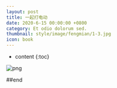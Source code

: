 ```yaml
---
layout: post
title: 一起打电动
date: 2020-6-15 00:00:00 +0800
category: Et odio dolorum sed.
thumbnail: style/image/fengmian/1-3.jpg
icon: book
---
```


* content
{:toc}

![png](\myPage\style\image\力学复习提纲_长图0.png)

##end














